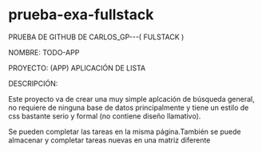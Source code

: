 # prueba-exa-fullstack
PRUEBA DE GITHUB DE CARLOS_GP---( FULSTACK ) 


NOMBRE: TODO-APP

PROYECTO: (APP) APLICACIÓN DE LISTA

DESCRIPCIÓN:

Este proyecto va de crear una muy simple aplcación de búsqueda general, no requiere de ninguna base de datos principalmente y tiene un estilo de css bastante serio y formal (no contiene diseño llamativo).

Se pueden completar las tareas en la misma página.También se puede almacenar y completar tareas nuevas en una matriz diferente